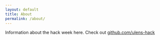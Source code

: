 ```yaml
---
layout: default
title: About
permalink: /about/
---
```


Information about the hack week here. Check out [github.com/ulens-hack](https://github.com/ulens-hack/)
